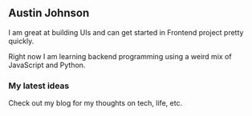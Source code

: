## Austin Johnson

I am great at building UIs and can get started in Frontend project pretty quickly.

Right now I am learning backend programming using a weird mix of JavaScript and Python. 

### My latest ideas 
Check out my blog for my thoughts on tech, life, etc. 

<!-- BLOG-POST-LIST:START -->
<!-- BLOG-POST-LIST:END -->
